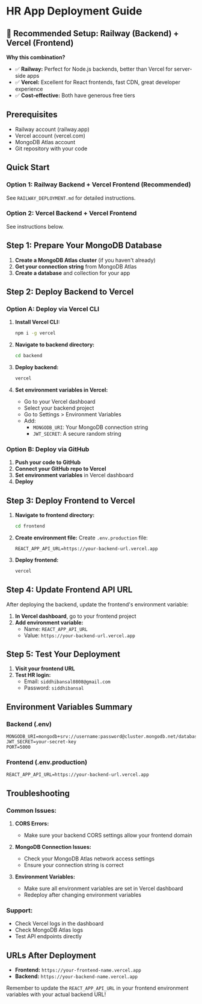 # HR App Deployment Guide

## 🚀 Recommended Setup: Railway (Backend) + Vercel (Frontend)

**Why this combination?**
- ✅ **Railway:** Perfect for Node.js backends, better than Vercel for server-side apps
- ✅ **Vercel:** Excellent for React frontends, fast CDN, great developer experience
- ✅ **Cost-effective:** Both have generous free tiers

## Prerequisites
- Railway account (railway.app)
- Vercel account (vercel.com)
- MongoDB Atlas account
- Git repository with your code

## Quick Start

### Option 1: Railway Backend + Vercel Frontend (Recommended)
See `RAILWAY_DEPLOYMENT.md` for detailed instructions.

### Option 2: Vercel Backend + Vercel Frontend
See instructions below.

## Step 1: Prepare Your MongoDB Database

1. **Create a MongoDB Atlas cluster** (if you haven't already)
2. **Get your connection string** from MongoDB Atlas
3. **Create a database** and collection for your app

## Step 2: Deploy Backend to Vercel

### Option A: Deploy via Vercel CLI

1. **Install Vercel CLI:**
   ```bash
   npm i -g vercel
   ```

2. **Navigate to backend directory:**
   ```bash
   cd backend
   ```

3. **Deploy backend:**
   ```bash
   vercel
   ```

4. **Set environment variables in Vercel:**
   - Go to your Vercel dashboard
   - Select your backend project
   - Go to Settings > Environment Variables
   - Add:
     - `MONGODB_URI`: Your MongoDB connection string
     - `JWT_SECRET`: A secure random string

### Option B: Deploy via GitHub

1. **Push your code to GitHub**
2. **Connect your GitHub repo to Vercel**
3. **Set environment variables** in Vercel dashboard
4. **Deploy**

## Step 3: Deploy Frontend to Vercel

1. **Navigate to frontend directory:**
   ```bash
   cd frontend
   ```

2. **Create environment file:**
   Create `.env.production` file:
   ```
   REACT_APP_API_URL=https://your-backend-url.vercel.app
   ```

3. **Deploy frontend:**
   ```bash
   vercel
   ```

## Step 4: Update Frontend API URL

After deploying the backend, update the frontend's environment variable:

1. **In Vercel dashboard**, go to your frontend project
2. **Add environment variable:**
   - Name: `REACT_APP_API_URL`
   - Value: `https://your-backend-url.vercel.app`

## Step 5: Test Your Deployment

1. **Visit your frontend URL**
2. **Test HR login:**
   - Email: `siddhibansal0808@gmail.com`
   - Password: `siddhibansal`

## Environment Variables Summary

### Backend (.env)
```
MONGODB_URI=mongodb+srv://username:password@cluster.mongodb.net/database
JWT_SECRET=your-secret-key
PORT=5000
```

### Frontend (.env.production)
```
REACT_APP_API_URL=https://your-backend-url.vercel.app
```

## Troubleshooting

### Common Issues:

1. **CORS Errors:**
   - Make sure your backend CORS settings allow your frontend domain

2. **MongoDB Connection Issues:**
   - Check your MongoDB Atlas network access settings
   - Ensure your connection string is correct

3. **Environment Variables:**
   - Make sure all environment variables are set in Vercel dashboard
   - Redeploy after changing environment variables

### Support:
- Check Vercel logs in the dashboard
- Check MongoDB Atlas logs
- Test API endpoints directly

## URLs After Deployment

- **Frontend:** `https://your-frontend-name.vercel.app`
- **Backend:** `https://your-backend-name.vercel.app`

Remember to update the `REACT_APP_API_URL` in your frontend environment variables with your actual backend URL! 